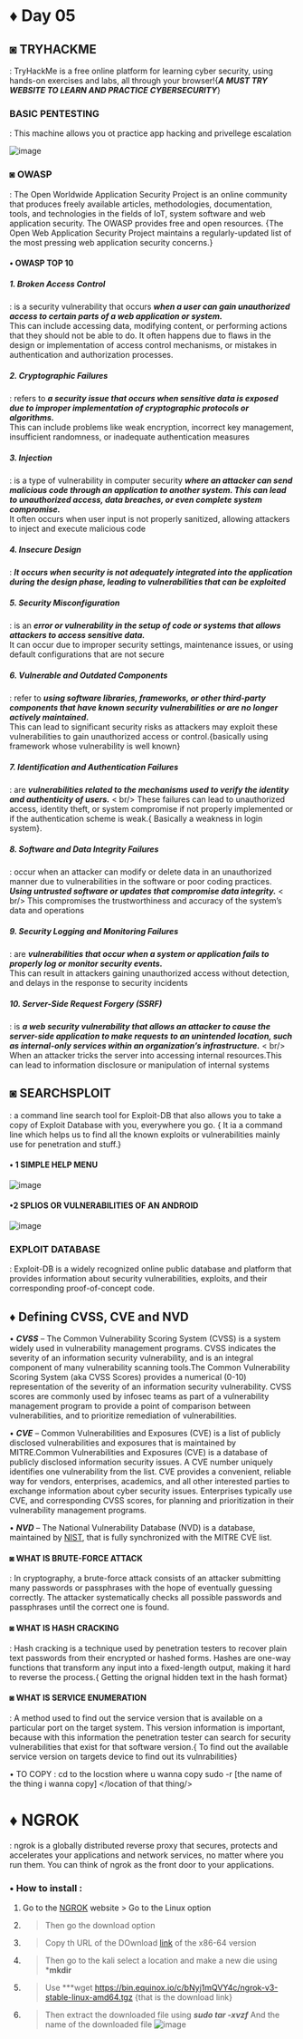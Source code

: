 # ♦ Day 05

## ◙ TRYHACKME 
  : TryHackMe is a free online platform for learning cyber security, using hands-on exercises and labs, all through your browser!{***A MUST TRY WEBSITE TO LEARN AND PRACTICE CYBERSECURITY***}

### BASIC PENTESTING
  : This machine allows you ot practice app hacking and privellege escalation
  
![image](https://github.com/Izumi0XD/CYBER_SECURITY_NOTES/assets/141332753/19b9fcb4-51c6-4801-a10e-43e1f302f63b)


### ◙ OWASP
   : The Open Worldwide Application Security Project is an online community that produces freely available articles, methodologies, documentation, tools, and technologies in the fields of IoT, system software and web application security. The OWASP provides free and open resources. {The Open Web Application Security Project maintains a regularly-updated list of the most pressing web application security concerns.}

#### • OWASP TOP 10

##### 1. Broken Access Control
  : is a security vulnerability that occurs ***when a user can gain unauthorized access to certain parts of a web application or system.*** <br />This can include accessing data, modifying content, or performing actions that they should not be able to do. It often happens due to flaws in the design or implementation of access control mechanisms, or mistakes in authentication and authorization processes.
  
##### 2. Cryptographic Failures
  :  refers to ***a security issue that occurs when sensitive data is exposed due to improper implementation of cryptographic protocols or algorithms.*** <br />This can include problems like weak encryption, incorrect key management, insufficient randomness, or inadequate authentication measures
  
##### 3. Injection
  : is a type of vulnerability in computer security ***where an attacker can send malicious code through an application to another system. This can lead to unauthorized access, data breaches, or even complete system compromise.*** <br />It often occurs when user input is not properly sanitized, allowing attackers to inject and execute malicious code

##### 4. Insecure Design
  : ***It occurs when security is not adequately integrated into the application during the design phase, leading to vulnerabilities that can be exploited***

##### 5. Security Misconfiguration
  : is an ***error or vulnerability in the setup of code or systems that allows attackers to access sensitive data.*** <br />It can occur due to improper security settings, maintenance issues, or using default configurations that are not secure

##### 6. Vulnerable and Outdated Components
  : refer to ***using software libraries, frameworks, or other third-party components that have known security vulnerabilities or are no longer actively maintained.*** <br />This can lead to significant security risks as attackers may exploit these vulnerabilities to gain unauthorized access or control.{basically using framework whose vulnerability is well known}
  
##### 7. Identification and Authentication Failures
  :  are ***vulnerabilities related to the mechanisms used to verify the identity and authenticity of users.*** < br/> These failures can lead to unauthorized access, identity theft, or system compromise if not properly implemented or if the authentication scheme is weak.{ Basically a weakness in login system}.

##### 8. Software and Data Integrity Failures
  : occur when an attacker can modify or delete data in an unauthorized manner due to vulnerabilities in the software or poor coding practices. ***Using untrusted software or updates that compromise data integrity.*** < br/> This compromises the trustworthiness and accuracy of the system’s data and operations
##### 9. Security Logging and Monitoring Failures
  : are ***vulnerabilities that occur when a system or application fails to properly log or monitor security events.*** <br /> This can result in attackers gaining unauthorized access without detection, and delays in the response to security incidents
##### 10. Server-Side Request Forgery (SSRF)
  : is ***a web security vulnerability that allows an attacker to cause the server-side application to make requests to an unintended location, such as internal-only services within an organization’s infrastructure.*** < br/> When an attacker tricks the server into accessing internal resources.This can lead to information disclosure or manipulation of internal systems

## ◙ SEARCHSPLOIT 
  : a command line search tool for Exploit-DB that also allows you to take a copy of Exploit Database with you, everywhere you go. { It ia a command line which helps us to find all the known exploits or vulnerabilities mainly use for penetration and stuff.}

  #### • 1 SIMPLE HELP MENU
  ![image](https://github.com/Izumi0XD/CYBER_SECURITY_NOTES/assets/141332753/4bd52e90-d7d1-4eb2-b321-8f697a9603c2)

  #### •2 SPLIOS OR VULNERABILITIES OF AN ANDROID
  ![image](https://github.com/Izumi0XD/CYBER_SECURITY_NOTES/assets/141332753/f53634ef-5c3f-41e3-a0d3-b70aea7208c5)


### EXPLOIT DATABASE 
  : Exploit-DB is a widely recognized online public database and platform that provides information about security vulnerabilities, exploits, and their corresponding proof-of-concept code.

## ♦ Defining CVSS, CVE and NVD

• ***CVSS*** – The Common Vulnerability Scoring System (CVSS) is a system widely used in vulnerability management programs. CVSS indicates the severity of an information security vulnerability, and is an integral component of many vulnerability scanning tools.The Common Vulnerability Scoring System (aka CVSS Scores) provides a numerical (0-10) representation of the severity of an information security vulnerability. CVSS scores are commonly used by infosec teams as part of a vulnerability management program to provide a point of comparison between vulnerabilities, and to prioritize remediation of vulnerabilities.

• ***CVE*** – Common Vulnerabilities and Exposures (CVE) is a list of publicly disclosed vulnerabilities and exposures that is maintained by MITRE.Common Vulnerabilities and Exposures (CVE) is a database of publicly disclosed information security issues. A CVE number uniquely identifies one vulnerability from the list. CVE provides a convenient, reliable way for vendors, enterprises, academics, and all other interested parties to exchange information about cyber security issues. Enterprises typically use CVE, and corresponding CVSS scores, for planning and prioritization in their vulnerability management programs. 

• ***NVD*** – The National Vulnerability Database (NVD) is a database, maintained by [NIST](https://nvd.nist.gov/vuln), that is fully synchronized with the MITRE CVE list.

#### ◙ WHAT IS BRUTE-FORCE ATTACK 
  : In cryptography, a brute-force attack consists of an attacker submitting many passwords or passphrases with the hope of eventually guessing correctly. The attacker systematically checks all possible passwords and passphrases until the correct one is found.

#### ◙ WHAT IS HASH CRACKING 
  : Hash cracking is a technique used by penetration testers to recover plain text passwords from their encrypted or hashed forms. Hashes are one-way functions that transform any input into a fixed-length output, making it hard to reverse the process.{ Getting the orignal hidden text in the hash format} 

#### ◙ WHAT IS SERVICE ENUMERATION
  :  A method used to find out the service version that is available on a particular port on the target system. This version information is important, because with this information the penetration tester can search for security vulnerabilities that exist for that software version.{ To find out the available service version on targets device to find out its vulnrabilities}

 • TO COPY
   : cd to the locstion where u wanna copy
    sudo -r [the name of the thing i wanna copy] </location of that thing/> 

# ♦ NGROK 
  : ngrok is a globally distributed reverse proxy that secures, protects and accelerates your applications and network services, no matter where you run them. You can think of ngrok as the front door to your applications.

  ### • How to install :
 1. Go to the [NGROK](https://dashboard.ngrok.com/get-started/setup/windows) website > Go to the Linux option
 2. > Then go the download option
 3. > Copy th URL of the DOwnload [link](https://bin.equinox.io/c/bNyj1mQVY4c/ngrok-v3-stable-linux-amd64.tgz) of the x86-64 version
 4. > Then go to the kali select a location and make a new die using ***mkdir**
 5. > Use ***wget https://bin.equinox.io/c/bNyj1mQVY4c/ngrok-v3-stable-linux-amd64.tgz {that is the download link}
 6. > Then extract the downloaded file using ***sudo tar -xvzf*** And  the name of the downloaded file
    ![image](https://github.com/Izumi0XD/CYBER_SECURITY_NOTES/assets/141332753/7c5853d0-a866-42d5-9b6e-2da0e91bc0d6)
